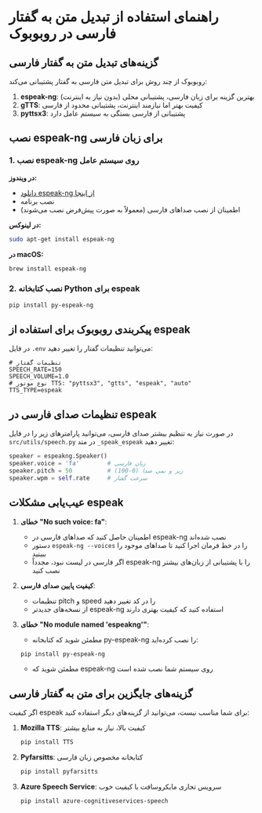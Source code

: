 # راهنمای استفاده از تبدیل متن به گفتار فارسی در روبوبوک

## گزینه‌های تبدیل متن به گفتار فارسی

روبوبوک از چند روش برای تبدیل متن فارسی به گفتار پشتیبانی می‌کند:

1. **espeak-ng**: بهترین گزینه برای زبان فارسی، پشتیبانی محلی (بدون نیاز به اینترنت)
2. **gTTS**: کیفیت بهتر اما نیازمند اینترنت، پشتیبانی محدود از فارسی
3. **pyttsx3**: پشتیبانی از فارسی بستگی به سیستم عامل دارد

## نصب espeak-ng برای زبان فارسی

### 1. نصب espeak-ng روی سیستم عامل

**در ویندوز:**
- [دانلود espeak-ng از اینجا](https://github.com/espeak-ng/espeak-ng/releases)
- نصب برنامه
- اطمینان از نصب صداهای فارسی (معمولاً به صورت پیش‌فرض نصب می‌شوند)

**در لینوکس:**
```bash
sudo apt-get install espeak-ng
```

**در macOS:**
```bash
brew install espeak-ng
```

### 2. نصب کتابخانه Python برای espeak

```bash
pip install py-espeak-ng
```

## پیکربندی روبوبوک برای استفاده از espeak

در فایل `.env` می‌توانید تنظیمات گفتار را تغییر دهید:

```
# تنظیمات گفتار
SPEECH_RATE=150
SPEECH_VOLUME=1.0
# نوع موتور TTS: "pyttsx3", "gtts", "espeak", "auto"
TTS_TYPE=espeak
```

## تنظیمات صدای فارسی در espeak

در صورت نیاز به تنظیم بیشتر صدای فارسی، می‌توانید پارامترهای زیر را در فایل `src/utils/speech.py` در متد `_speak_espeak` تغییر دهید:

```python
speaker = espeakng.Speaker()
speaker.voice = 'fa'        # زبان فارسی
speaker.pitch = 50          # زیر و بمی صدا (0-100)
speaker.wpm = self.rate     # سرعت گفتار
```

## عیب‌یابی مشکلات espeak

1. **خطای "No such voice: fa"**:
   - اطمینان حاصل کنید که صداهای فارسی در espeak-ng نصب شده‌اند
   - دستور `espeak-ng --voices` را در خط فرمان اجرا کنید تا صداهای موجود را ببینید
   - اگر فارسی در لیست نبود، مجدداً espeak-ng را با پشتیبانی از زبان‌های بیشتر نصب کنید

2. **کیفیت پایین صدای فارسی**:
   - تنظیمات pitch و speed را در کد تغییر دهید
   - از نسخه‌های جدیدتر espeak-ng استفاده کنید که کیفیت بهتری دارند

3. **خطای "No module named 'espeakng'"**:
   - مطمئن شوید که کتابخانه py-espeak-ng را نصب کرده‌اید:
   ```bash
   pip install py-espeak-ng
   ```
   - مطمئن شوید که espeak-ng روی سیستم شما نصب شده است

## گزینه‌های جایگزین برای متن به گفتار فارسی

اگر کیفیت espeak برای شما مناسب نیست، می‌توانید از گزینه‌های دیگر استفاده کنید:

1. **Mozilla TTS**: کیفیت بالا، نیاز به منابع بیشتر
   ```bash
   pip install TTS
   ```

2. **Pyfarsitts**: کتابخانه مخصوص زبان فارسی
   ```bash
   pip install pyfarsitts
   ```

3. **Azure Speech Service**: سرویس تجاری مایکروسافت با کیفیت خوب
   ```bash
   pip install azure-cognitiveservices-speech
   ``` 